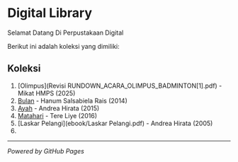 # Digital Library

Selamat Datang Di Perpustakaan Digital

Berikut ini adalah koleksi yang dimiliki:

## Koleksi
1. [Olimpus](Revisi RUNDOWN_ACARA_OLIMPUS_BADMINTON[1].pdf) - Mikat HMPS (2025)
2. [Bulan](ebook/Bulan.pdf) - Hanum Salsabiela Rais (2014)
3. [Ayah](ebook/Ayah.pdf) - Andrea Hirata (2015)
4. [Matahari](ebook/Matahari.pdf) - Tere Liye (2016)
5. [Laskar Pelangi](ebook/Laskar Pelangi.pdf) - Andrea Hirata (2005)
6. 
---

*Powered by GitHub Pages*
